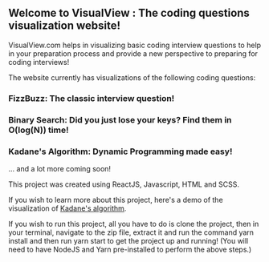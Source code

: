## Welcome to VisualView : The coding questions visualization website!

VisualView.com helps in visualizing basic coding interview questions to help in your preparation process and provide a new perspective to preparing for coding interviews!

The website currently has visualizations of the following coding questions:

### FizzBuzz: The classic interview question!

### Binary Search: Did you just lose your keys? Find them in O(log(N)) time!

### Kadane's Algorithm: Dynamic Programming made easy!

... and a lot more coming soon!

This project was created using ReactJS, Javascript, HTML and SCSS.

If you wish to learn more about this project, here's a demo of the visualization of [Kadane's algorithm](https://www.youtube.com/watch?v=6Z9a9jYL63U&pp=QAA%3D).

If you wish to run this project, all you have to do is clone the project, then in your terminal, navigate to the zip file, extract it and run the command yarn install and then run yarn start to get the project up and running! (You will need to have NodeJS and Yarn pre-installed to perform the above steps.)



